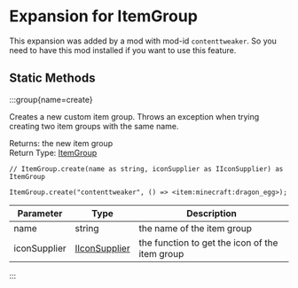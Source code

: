 # Expansion for ItemGroup

This expansion was added by a mod with mod-id `contenttweaker`. So you need to have this mod installed if you want to use this feature.

## Static Methods

:::group{name=create}

Creates a new custom item group. Throws an exception when trying creating two item groups with the same name.

Returns: the new item group  
Return Type: [ItemGroup](/vanilla/api/item/ItemGroup)

```zenscript
// ItemGroup.create(name as string, iconSupplier as IIconSupplier) as ItemGroup

ItemGroup.create("contenttweaker", () => <item:minecraft:dragon_egg>);
```

| Parameter    | Type                                                              | Description                                    |
| ------------ | ----------------------------------------------------------------- | ---------------------------------------------- |
| name         | string                                                            | the name of the item group                     |
| iconSupplier | [IIconSupplier](/mods/contenttweaker/API/functions/IIconSupplier) | the function to get the icon of the item group |


:::

